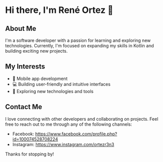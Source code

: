 # Hi there, I'm René Ortez 👋

## About Me
I'm a software developer with a passion for learning and exploring new technologies. Currently, I'm focused on expanding my skills in Kotlin and building exciting new projects.

## My Interests
- 📱 Mobile app development
- 💻 Building user-friendly and intuitive interfaces
- 🚀 Exploring new technologies and tools

## Contact Me
I love connecting with other developers and collaborating on projects. Feel free to reach out to me through any of the following channels:
- Facebook: https://www.facebook.com/profile.php?id=100074528708224
- Instagram: https://www.instagram.com/ortezr3n3

Thanks for stopping by!
